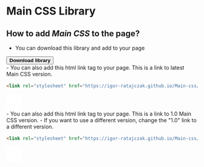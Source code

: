 # Main CSS Library

## How to add _Main CSS_ to the page?

- You can download this library and add to your page
<div class="button">
    <a href="./main.css" download="main.css" class="text-d-none">
        <button class="button-download">
            <b>Download library</b>
        </button>
    </a>
</div>
- You can also add this html link tag to your page. This is a link to latest Main CSS version.

<div class="html-code">

```html
<link rel="stylesheet" href="https://igor-ratajczak.github.io/Main-css/main.min.css" />
```

<div class="copy grid-cl-3-4">
    <img src="./copy.svg" alt="copy icon" />
</div>
</div>
- You can also add this html link tag to your page. This is a link to 1.0 Main CSS version.
- If you want to use a different version, change the "1.0" link to a different version.

<div class="html-code">

```html
<link rel="stylesheet" href="https://igor-ratajczak.github.io/Main-css/version/1.0/main.min.css" />
```

<div class="copy grid-cl-3-4">
    <img src="./copy.svg" alt="copy icon" />
</div>
</div>
